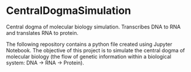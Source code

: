 # CentralDogmaSimulation
Central dogma of molecular biology simulation. Transcribes DNA to RNA and translates RNA to protein. 
<br>

The following repository contains a python file created using Jupyter Notebook. The objective of this project is to simulate the central dogma of molecular biology (the flow of genetic information within a biological system: DNA -> RNA -> Protein).
